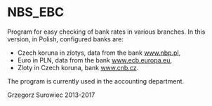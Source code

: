 # NBS_EBC

Program for easy checking of bank rates in various branches.
In this version, in Polish, configured banks are:
- Czech koruna in zlotys, data from the bank www.nbp.pl,
- Euro in PLN, data from the bank www.ecb.europa.eu,
- Zloty in Czech koruna, bank www.cnb.cz.

The program is currently used in the accounting department.

Grzegorz Surowiec 2013-2017
